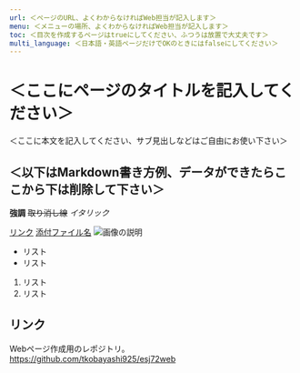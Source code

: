 ```yaml
---
url: ＜ページのURL、よくわからなければWeb担当が記入します＞
menu: ＜メニューの場所、よくわからなければWeb担当が記入します＞
toc: ＜目次を作成するページはtrueにしてください、ふつうは放置で大丈夫です＞
multi_language: ＜日本語・英語ページだけでOKのときにはfalseにしてください＞
---
```


# ＜ここにページのタイトルを記入してください＞

＜ここに本文を記入してください、サブ見出しなどはご自由にお使い下さい＞

## ＜以下はMarkdown書き方例、データができたらここから下は削除して下さい＞

**強調**
~~取り消し線~~
*イタリック*

[リンク](リンク先のURL)
[添付ファイル名](添付ファイルのファイル名)
![画像の説明](画像のファイル名)

* リスト
* リスト

1. リスト
2. リスト

## リンク

Webページ作成用のレポジトリ。
https://github.com/tkobayashi925/esj72web